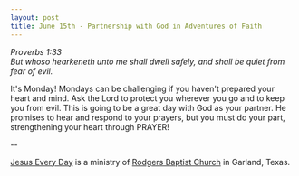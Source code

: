 ```yaml
---
layout: post
title: June 15th - Partnership with God in Adventures of Faith
---
```


_Proverbs 1:33  
But whoso hearkeneth unto me shall dwell safely, and shall be quiet
from fear of evil._

It's Monday! Mondays can be challenging if you haven't prepared
your heart and mind. Ask the Lord to protect you wherever you go and
to keep you from evil. This is going to be a great day with God as
your partner. He promises to hear and respond to your prayers, but
you must do your part, strengthening your heart through PRAYER!

 --

<a href=http://jesuseveryday.net>Jesus Every Day</a> is a ministry of <a href=http://rodgersbaptist.net>Rodgers Baptist Church</a> in Garland, Texas.
